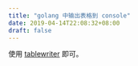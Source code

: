 ```yaml
---
title: "golang 中输出表格到 console"
date: 2019-04-14T22:08:32+08:00
draft: false
---
```


使用 [tablewriter](https://github.com/olekukonko/tablewriter) 即可。